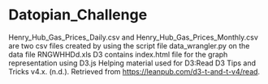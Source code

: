 # Datopian_Challenge
Henry_Hub_Gas_Prices_Daily.csv and Henry_Hub_Gas_Prices_Monthly.csv are two csv files created by using the script file data_wrangler.py on the data file RNGWHHDd.xls
D3 contains index.html file for the graph representation using D3.js
Helping material used for D3:Read D3 Tips and Tricks v4.x. (n.d.). Retrieved from https://leanpub.com/d3-t-and-t-v4/read.

